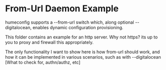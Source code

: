 # From-Url Daemon Example

humeconfig supports a --from-url switch which, along optional
--digitalocean, enables dynamic configuration provisioning.

This folder contains an example for an http server. Why not https? its up
to you to proxy and firewall this appropriately.

The only functionality I want to show here is how from-url should work,
and how it can be implemented in various scenarios, such as with
--digitalocean [What to check for, authn/authz, etc]
